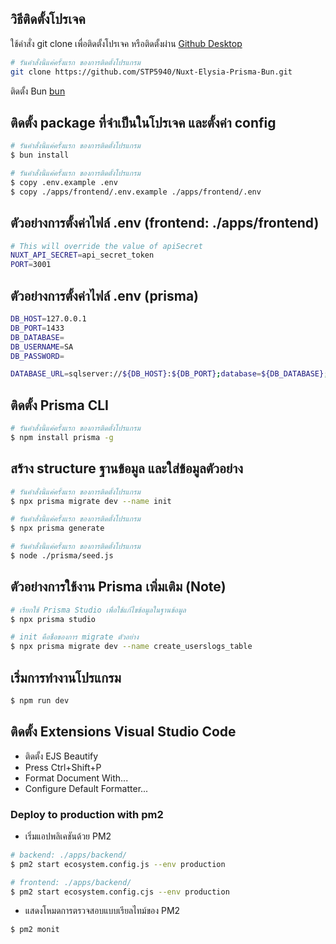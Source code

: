 ## วิธีติดตั้งโปรเจค

ใช้คำสั่ง git clone เพื่อติดตั้งโปรเจค หรือติดตั้งผ่าน [Github Desktop](https://desktop.github.com)

```bash
# รันคำสั่งนี้แค่ครั้งแรก ของการติดตั้งโปรแกรม
git clone https://github.com/STP5940/Nuxt-Elysia-Prisma-Bun.git
```

ติดตั้ง Bun [bun](https://bun.sh/docs/installation)

## ติดตั้ง package ที่จำเป็นในโปรเจค และตั้งค่า config

```bash
# รันคำสั่งนี้แค่ครั้งแรก ของการติดตั้งโปรแกรม
$ bun install
```

```bash
# รันคำสั่งนี้แค่ครั้งแรก ของการติดตั้งโปรแกรม
$ copy .env.example .env
$ copy ./apps/frontend/.env.example ./apps/frontend/.env
```

## ตัวอย่างการตั้งค่าไฟล์ .env (frontend: ./apps/frontend)

```bash
# This will override the value of apiSecret
NUXT_API_SECRET=api_secret_token
PORT=3001
```

## ตัวอย่างการตั้งค่าไฟล์ .env (prisma)

```bash
DB_HOST=127.0.0.1
DB_PORT=1433
DB_DATABASE=
DB_USERNAME=SA
DB_PASSWORD=

DATABASE_URL=sqlserver://${DB_HOST}:${DB_PORT};database=${DB_DATABASE};user=${DB_USERNAME};password=${DB_PASSWORD};trustServerCertificate=true
```

## ติดตั้ง Prisma CLI

```bash
# รันคำสั่งนี้แค่ครั้งแรก ของการติดตั้งโปรแกรม
$ npm install prisma -g
```

## สร้าง structure ฐานข้อมูล และใส่ข้อมูลตัวอย่าง

```bash
# รันคำสั่งนี้แค่ครั้งแรก ของการติดตั้งโปรแกรม
$ npx prisma migrate dev --name init
```

```bash
# รันคำสั่งนี้แค่ครั้งแรก ของการติดตั้งโปรแกรม
$ npx prisma generate
```

```bash
# รันคำสั่งนี้แค่ครั้งแรก ของการติดตั้งโปรแกรม
$ node ./prisma/seed.js
```

## ตัวอย่างการใช้งาน Prisma เพิ่มเติม (Note)

```bash
# เรียกใช้ Prisma Studio เพื่อใช้แก้ไขข้อมูลในฐานข้อมูล
$ npx prisma studio
```

```bash
# init คือชื่อของการ migrate ตัวอย่าง
$ npx prisma migrate dev --name create_userslogs_table
```

## เริ่มการทำงานโปรแกรม

```bash
$ npm run dev
```

## ติดตั้ง Extensions Visual Studio Code

- ติดตั้ง EJS Beautify
- Press Ctrl+Shift+P
- Format Document With...
- Configure Default Formatter...

### Deploy to production with pm2

- เริ่มแอปพลิเคชันด้วย PM2

```bash
# backend: ./apps/backend/
$ pm2 start ecosystem.config.js --env production
```

```bash
# frontend: ./apps/backend/
$ pm2 start ecosystem.config.cjs --env production
```

- แสดงโหมดการตรวจสอบแบบเรียลไทม์ของ PM2

```bash
$ pm2 monit
```